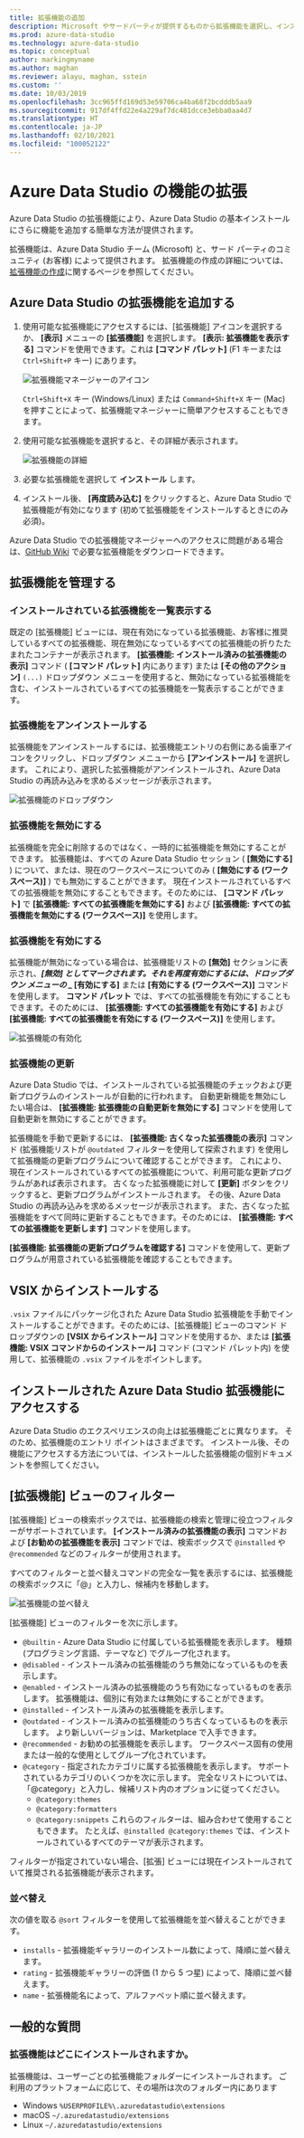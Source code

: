 ```yaml
---
title: 拡張機能の追加
description: Microsoft やサードパーティが提供するものから拡張機能を選択し、インストールすることで Azure Data Studio に機能を追加する方法について説明します。
ms.prod: azure-data-studio
ms.technology: azure-data-studio
ms.topic: conceptual
author: markingmyname
ms.author: maghan
ms.reviewer: alayu, maghan, sstein
ms.custom: ''
ms.date: 10/03/2019
ms.openlocfilehash: 3cc965ffd169d53e59706ca4ba68f2bcdddb5aa9
ms.sourcegitcommit: 917df4ffd22e4a229af7dc481dcce3ebba0aa4d7
ms.translationtype: HT
ms.contentlocale: ja-JP
ms.lasthandoff: 02/10/2021
ms.locfileid: "100052122"
---
```

# <a name="extend-the-functionality-of-azure-data-studio"></a>Azure Data Studio の機能の拡張

Azure Data Studio の拡張機能により、Azure Data Studio の基本インストールにさらに機能を追加する簡単な方法が提供されます。

拡張機能は、Azure Data Studio チーム (Microsoft) と、サード パーティのコミュニティ (お客様) によって提供されます。 拡張機能の作成の詳細については、[拡張機能の作成](./extension-authoring.md)に関するページを参照してください。

## <a name="add-azure-data-studio-extensions"></a>Azure Data Studio の拡張機能を追加する

1. 使用可能な拡張機能にアクセスするには、[拡張機能] アイコンを選択するか、 **[表示]** メニューの **[拡張機能]** を選択します。 **[表示: 拡張機能を表示する]** コマンドを使用できます。これは **[コマンド パレット]** (F1 キーまたは `Ctrl+Shift+P` キー) にあります。

    ![拡張機能マネージャーのアイコン](media/add-extensions/extension-manager-icon.png)

    `Ctrl+Shift+X` キー (Windows/Linux) または `Command+Shift+X` キー (Mac) を押すことによって、拡張機能マネージャーに簡単アクセスすることもできます。

2. 使用可能な拡張機能を選択すると、その詳細が表示されます。

    ![拡張機能の詳細](media/add-extensions/extension-details.png)

3. 必要な拡張機能を選択して **インストール** します。

4. インストール後、 **[再度読み込む]** をクリックすると、Azure Data Studio で拡張機能が有効になります (初めて拡張機能をインストールするときにのみ必須)。

Azure Data Studio での拡張機能マネージャーへのアクセスに問題がある場合は、[GitHub Wiki](https://github.com/microsoft/azuredatastudio/wiki/List-of-Extensions) で必要な拡張機能をダウンロードできます。

## <a name="manage-extensions"></a>拡張機能を管理する

### <a name="list-installed-extensions"></a>インストールされている拡張機能を一覧表示する

既定の [拡張機能] ビューには、現在有効になっている拡張機能、お客様に推奨しているすべての拡張機能、現在無効になっているすべての拡張機能の折りたたまれたコンテナーが表示されます。 **[拡張機能: インストール済みの拡張機能の表示]** コマンド ( **[コマンド パレット]** 内にあります) または **[その他のアクション]** `(...)` ドロップダウン メニューを使用すると、無効になっている拡張機能を含む、インストールされているすべての拡張機能を一覧表示することができます。

### <a name="uninstall-an-extension"></a>拡張機能をアンインストールする

拡張機能をアンインストールするには、拡張機能エントリの右側にある歯車アイコンをクリックし、ドロップダウン メニューから **[アンインストール]** を選択します。 これにより、選択した拡張機能がアンインストールされ、Azure Data Studio の再読み込みを求めるメッセージが表示されます。

 ![拡張機能のドロップダウン](media/add-extensions/extension-gear-dropdown.png)

### <a name="disable-an-extension"></a>拡張機能を無効にする

拡張機能を完全に削除するのではなく、一時的に拡張機能を無効にすることができます。 拡張機能は、すべての Azure Data Studio セッション ( **[無効にする]** ) について、または、現在のワークスペースについてのみ ( **[無効にする (ワークスペース)]** ) でも無効にすることができます。 現在インストールされているすべての拡張機能を無効にすることもできます。そのためには、 **[コマンド パレット]** で **[拡張機能: すべての拡張機能を無効にする]** および **[拡張機能: すべての拡張機能を無効にする (ワークスペース)]** を使用します。

### <a name="enable-an-extension"></a>拡張機能を有効にする

拡張機能が無効になっている場合は、拡張機能リストの **[無効]** セクションに表示され、**_[無効]_ *としてマークされます。それを再度有効にするには、ドロップダウン メニューの _* [有効にする]** または **[有効にする (ワークスペース)]** コマンドを使用します。 **コマンド パレット** では、すべての拡張機能を有効にすることもできます。そのためには、 **[拡張機能: すべての拡張機能を有効にする]** および **[拡張機能: すべての拡張機能を有効にする (ワークスペース)]** を使用します。

![拡張機能の有効化](media/add-extensions/extensions-enable.png)

### <a name="updating-an-extension"></a>拡張機能の更新

Azure Data Studio では、インストールされている拡張機能のチェックおよび更新プログラムのインストールが自動的に行われます。 自動更新機能を無効にしたい場合は、 **[拡張機能: 拡張機能の自動更新を無効にする]** コマンドを使用して自動更新を無効にすることができます。

拡張機能を手動で更新するには、 **[拡張機能: 古くなった拡張機能の表示]** コマンド (拡張機能リストが `@outdated` フィルターを使用して探索されます) を使用して拡張機能の更新プログラムについて確認することができます。 これにより、現在インストールされているすべての拡張機能について、利用可能な更新プログラムがあれば表示されます。 古くなった拡張機能に対して **[更新]** ボタンをクリックすると、更新プログラムがインストールされます。 その後、Azure Data Studio の再読み込みを求めるメッセージが表示されます。 また、古くなった拡張機能をすべて同時に更新することもできます。そのためには、 **[拡張機能: すべての拡張機能を更新します]** コマンドを使用します。

**[拡張機能: 拡張機能の更新プログラムを確認する]** コマンドを使用して、更新プログラムが用意されている拡張機能を確認することもできます。

## <a name="install-from-a-vsix"></a>VSIX からインストールする

`.vsix` ファイルにパッケージ化された Azure Data Studio 拡張機能を手動でインストールすることができます。そのためには、[拡張機能] ビューのコマンド ドロップダウンの **[VSIX からインストール]** コマンドを使用するか、または **[拡張機能: VSIX コマンドからのインストール]** コマンド (コマンド パレット内) を使用して、拡張機能の `.vsix` ファイルをポイントします。

## <a name="access-installed-azure-data-studio-extensions"></a>インストールされた Azure Data Studio 拡張機能にアクセスする

Azure Data Studio のエクスペリエンスの向上は拡張機能ごとに異なります。 そのため、拡張機能のエントリ ポイントはさまざまです。 インストール後、その機能にアクセスする方法については、インストールした拡張機能の個別ドキュメントを参照してください。

## <a name="extensions-view-filters"></a>[拡張機能] ビューのフィルター

[拡張機能] ビューの検索ボックスでは、拡張機能の検索と管理に役立つフィルターがサポートされています。 **[インストール済みの拡張機能の表示]** コマンドおよび **[お勧めの拡張機能を表示]** コマンドでは、検索ボックスで `@installed` や `@recommended` などのフィルターが使用されます。

すべてのフィルターと並べ替えコマンドの完全な一覧を表示するには、拡張機能の検索ボックスに「@」と入力し、候補内を移動します。

![拡張機能の並べ替え](media/add-extensions/extension-sort.png)

[拡張機能] ビューのフィルターを次に示します。

- `@builtin` - Azure Data Studio に付属している拡張機能を表示します。 種類 (プログラミング言語、テーマなど) でグループ化されます。
- `@disabled` - インストール済みの拡張機能のうち無効になっているものを表示します。
- `@enabled` - インストール済みの拡張機能のうち有効になっているものを表示します。 拡張機能は、個別に有効または無効にすることができます。
- `@installed` - インストール済みの拡張機能を表示します。
- `@outdated` - インストール済みの拡張機能のうち古くなっているものを表示します。 より新しいバージョンは、Marketplace で入手できます。
- `@recommended` - お勧めの拡張機能を表示します。 ワークスペース固有の使用または一般的な使用としてグループ化されています。
- `@category` - 指定されたカテゴリに属する拡張機能を表示します。 サポートされているカテゴリのいくつかを次に示します。 完全なリストについては、「@category」と入力し、候補リスト内のオプションに従ってください。
    - `@category:themes`
    - `@category:formatters`
    - `@category:snippets` これらのフィルターは、組み合わせて使用することもできます。 たとえば、`@installed @category:themes` では、インストールされているすべてのテーマが表示されます。

フィルターが指定されていない場合、[拡張] ビューには現在インストールされていて推奨される拡張機能が表示されます。

### <a name="sorting"></a>並べ替え

次の値を取る `@sort` フィルターを使用して拡張機能を並べ替えることができます。

- `installs` - 拡張機能ギャラリーのインストール数によって、降順に並べ替えます。
- `rating` - 拡張機能ギャラリーの評価 (1 から 5 つ星) によって、降順に並べ替えます。
- `name` - 拡張機能名によって、アルファベット順に並べ替えます。

## <a name="common-questions"></a>一般的な質問

### <a name="where-are-extensions-installed"></a>拡張機能はどこにインストールされますか。

拡張機能は、ユーザーごとの拡張機能フォルダーにインストールされます。 ご利用のプラットフォームに応じて、その場所は次のフォルダー内にあります

- Windows `%USERPROFILE%\.azuredatastudio\extensions`
- macOS `~/.azuredatastudio/extensions`
- Linux `~/.azuredatastudio/extensions`
